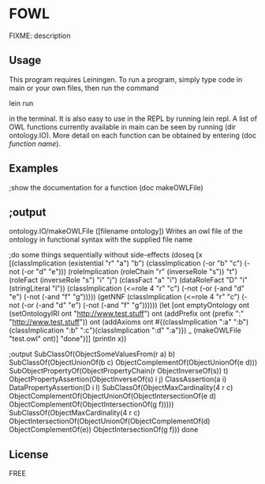 # FOWL
FIXME: description

## Usage
This program requires Leiningen. To run a program, simply type code in main or your own files, then run the command


lein run

in the terminal. It is also easy to use in the REPL by running lein repl. A list of OWL functions currently available in main can be seen by running (dir ontology.IO). More detail on each function can be obtained by entering (doc _function name_).

## Examples

;show the documentation for a function
(doc makeOWLFile)

;output
-------------------------
ontology.IO/makeOWLFile
([filename ontology])
  Writes an owl file of the ontology in functional syntax with the supplied file name


;do some things sequentially without side-effects
(doseq [x [(classImplication (existential "r" "a") "b")
	    (classImplication (-or "b" "c") (-not (-or "d" "e")))
	    (roleImplication (roleChain "r" (inverseRole "s")) "t")
	    (roleFact (inverseRole "s") "i" "j")
	    (classFact "a" "i")
	    (dataRoleFact "D" "i" (stringLiteral "l"))
	    (classImplication (<=role 4 "r" "c") (-not (-or (-and "d" "e") (-not (-and "f" "g")))))
	    (getNNF (classImplication (<=role 4 "r" "c") (-not (-or (-and "d" "e") (-not (-and "f" "g"))))))
	    (let [ont emptyOntology
		  ont (setOntologyIRI ont "<http://www.test.stuff>")
		  ont (addPrefix ont (prefix ":" "<http://www.test.stuff>"))
		  ont (addAxioms ont #{(classImplication ":a" ":b")(classImplication ":b" ":c")(classImplication ":d" ":a")})
		  _ (makeOWLFile "test.owl" ont)]
	    "done")]]
(println x))


;output
SubClassOf(ObjectSomeValuesFrom(r a) b)
SubClassOf(ObjectUnionOf(b c) ObjectComplementOf(ObjectUnionOf(e d)))
SubObjectPropertyOf(ObjectPropertyChain(r ObjectInverseOf(s)) t)
ObjectPropertyAssertion(ObjectInverseOf(s) i j)
ClassAssertion(a i)
DataPropertyAssertion(D i l)
SubClassOf(ObjectMaxCardinality(4 r c) ObjectComplementOf(ObjectUnionOf(ObjectIntersectionOf(e d) ObjectComplementOf(ObjectIntersectionOf(g f)))))
SubClassOf(ObjectMaxCardinality(4 r c) ObjectIntersectionOf(ObjectUnionOf(ObjectComplementOf(d) ObjectComplementOf(e)) ObjectIntersectionOf(g f)))
done

## License
FREE
